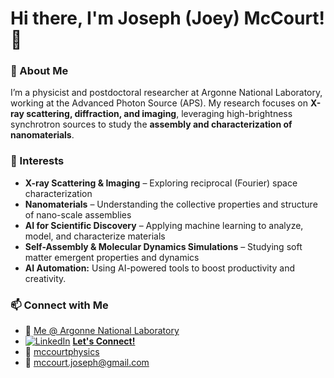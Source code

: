 # Hi there, I'm Joseph (Joey) McCourt! 👋  

### 🧪 About Me  
I’m a physicist and postdoctoral researcher at Argonne National Laboratory, working at the Advanced Photon Source (APS). My research focuses on **X-ray scattering, diffraction, and imaging**, leveraging high-brightness synchrotron sources to study the **assembly and characterization of nanomaterials**.  

### 🔬 Interests
- **X-ray Scattering & Imaging** – Exploring reciprocal (Fourier) space characterization
- **Nanomaterials** – Understanding the collective properties and structure of nano-scale assemblies  
- **AI for Scientific Discovery** – Applying machine learning to analyze, model, and characterize materials   
- **Self-Assembly & Molecular Dynamics Simulations** – Studying soft matter emergent properties and dynamics
-  **AI Automation:** Using AI-powered tools to boost productivity and creativity.

### 📫 Connect with Me  
- 🏢 [Me @ Argonne National Laboratory](https://www.anl.gov/profile/joseph-mccourt) 
- [![LinkedIn](https://img.shields.io/badge/-LinkedIn-0A66C2?style=flat-square&logo=linkedin&logoColor=white)](https://www.linkedin.com/in/joseph-mccourt-4a9327124/) **[Let's Connect!](https://www.linkedin.com/in/joseph-mccourt-4a9327124/)**  
- 🔗 [mccourtphysics](http://mccourtphysics.com)
- 📧 mccourt.joseph@gmail.com  

<!---
jmccourt11/jmccourt11 is a ✨ special ✨ repository because its `README.md` (this file) appears on your GitHub profile.
You can click the Preview link to take a look at your changes.
--->
